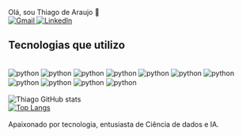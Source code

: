 Olá, sou Thiago de Araujo 👋 <br>
<a href="mailto:tar27252@gmail.com">
  <img src="https://img.shields.io/badge/Gmail-D14836?style=for-the-badge&logo=gmail&logoColor=white" alt="Gmail"/>
</a>
<a href="https://www.linkedin.com/in/thiago-rodrigues-622019132/">
  <img src="https://img.shields.io/badge/LinkedIn-0077B5?style=for-the-badge&logo=linkedin&logoColor=white" alt="LinkedIn"/>
</a>

## Tecnologias que utilizo 
<div><br/>
  <img align="center" alt="python" src="https://img.shields.io/badge/Python-3776AB?style=for-the-badge&logo=python&logoColor=white"/>
  <img align="center" alt="python" src="https://img.shields.io/badge/Flask-000000?style=for-the-badge&logo=flask&logoColor=white"/>
  <img align="center" alt="python" src="https://img.shields.io/badge/PHP-777BB4?style=for-the-badge&logo=php&logoColor=white"/>
  <img align="center" alt="python" src="https://img.shields.io/badge/Laravel-FF2D20?style=for-the-badge&logo=laravel&logoColor=white"/>
  <img align="center" alt="python" src="https://img.shields.io/badge/GIT-E44C30?style=for-the-badge&logo=git&logoColor=white"/>
  <img align="center" alt="python" src="https://img.shields.io/badge/GNU%20Bash-4EAA25?style=for-the-badge&logo=GNU%20Bash&logoColor=white"/>
  <img align="center" alt="python" src="https://img.shields.io/badge/rabbitmq-%23FF6600.svg?&style=for-the-badge&logo=rabbitmq&logoColor=white"/>
  <img align="center" alt="python" src="https://img.shields.io/badge/redis-%23DD0031.svg?&style=for-the-badge&logo=redis&logoColor=white"/>
  <img align="center" alt="python" src="https://img.shields.io/badge/MariaDB-003545?style=for-the-badge&logo=mariadb&logoColor=white"/>
  <img align="center" alt="python" src="https://img.shields.io/badge/Microsoft%20SQL%20Server-CC2927?style=for-the-badge&logo=microsoft%20sql%20server&logoColor=white"/>
  <img align="center" alt="python" src="https://img.shields.io/badge/Digital_Ocean-0080FF?style=for-the-badge&logo=DigitalOcean&logoColor=white"/>
</div><br/>

<div style="width: 200px;">
  <img src="https://github-readme-stats.vercel.app/api?username=ThiagoAraujoR&show_icons=true&theme=darcula" alt="Thiago GitHub stats"/>
  <a href="https://github.com/ThiagoAraujoR/github-readme-stats">
    <img src="https://github-readme-stats.vercel.app/api/top-langs/?username=ThiagoAraujoR&langs_count=8" alt="Top Langs"/>
  </a>
</div> <br/>
Apaixonado por tecnologia, entusiasta de Ciência de dados e IA.
